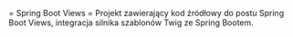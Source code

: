 = Spring Boot Views =
Projekt zawierający kod źródłowy do postu Spring Boot Views, integracja silnika szablonów Twig ze Spring Bootem.